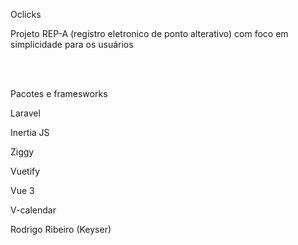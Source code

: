 <p>Oclicks</p>
<p>Projeto REP-A (registro eletronico de ponto alterativo) com foco em simplicidade para os usuários</p>
<br />
<br />
<p>Pacotes e framesworks</p>

<p>Laravel<p>
<p>Inertia JS</p>
<p>Ziggy</p>
<p>Vuetify</p>
<p>Vue 3</p>
<p>V-calendar</p>

<p>Rodrigo Ribeiro (Keyser)</p>
